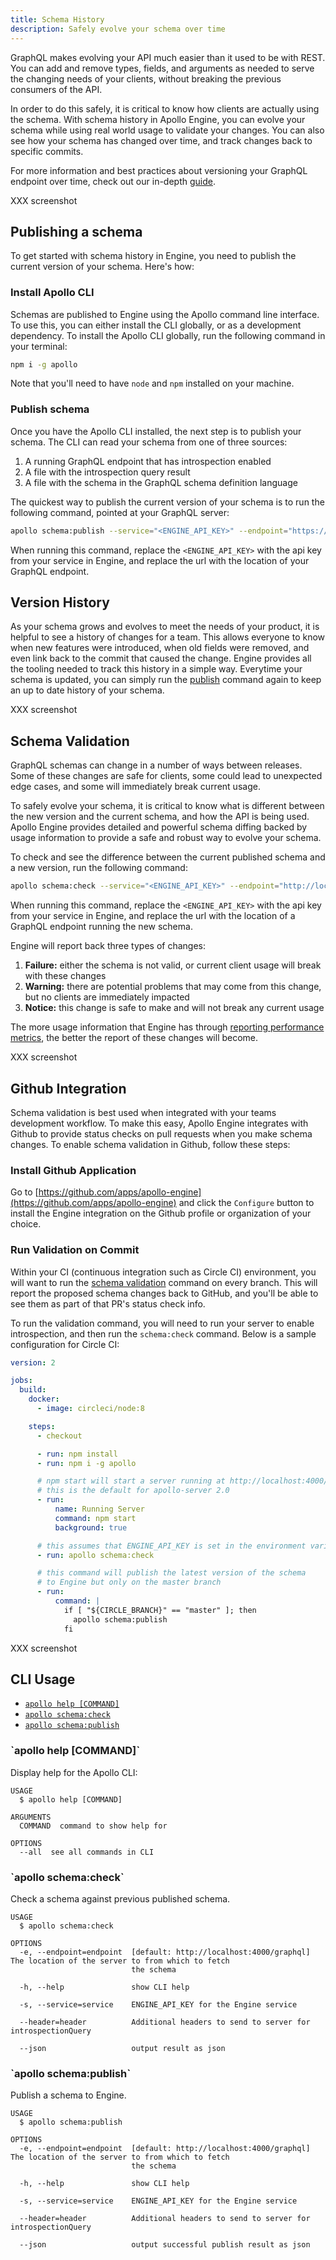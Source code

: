 ```yaml
---
title: Schema History
description: Safely evolve your schema over time
---
```


GraphQL makes evolving your API much easier than it used to be with REST. You can add and remove types, fields, and arguments as needed to serve the changing needs of your clients, without breaking the previous consumers of the API.

In order to do this safely, it is critical to know how clients are actually using the schema. With schema history in Apollo Engine, you can evolve your schema while using real world usage to validate your changes. You can also see how your schema has changed over time, and track changes back to specific commits.

For more information and best practices about versioning your GraphQL endpoint over time, check out our in-depth [guide](https://www.apollographql.com/docs/guides/versioning.html).

XXX screenshot

<h2 id="setup">Publishing a schema</h2>

To get started with schema history in Engine, you need to publish the current version of your schema. Here's how:

<h3 id="install-apollo-cli">Install Apollo CLI</h3>

Schemas are published to Engine using the Apollo command line interface. To use this, you can either install the CLI globally, or as a development dependency. To install the Apollo CLI globally, run the following command in your terminal:

```bash
npm i -g apollo
```

Note that you'll need to have `node` and `npm` installed on your machine.

<h3 id="publish-schema">Publish schema</h3>

Once you have the Apollo CLI installed, the next step is to publish your schema. The CLI can read your schema from one of three sources:

1. A running GraphQL endpoint that has introspection enabled
2. A file with the introspection query result
3. A file with the schema in the GraphQL schema definition language

The quickest way to publish the current version of your schema is to run the following command, pointed at your GraphQL server:

```bash
apollo schema:publish --service="<ENGINE_API_KEY>" --endpoint="https://example.com/graphql"
```

When running this command, replace the `<ENGINE_API_KEY>` with the api key from your service in Engine, and replace the url with the location of your GraphQL endpoint.

<h2 id="history">Version History</h2>

As your schema grows and evolves to meet the needs of your product, it is helpful to see a history of changes for a team. This allows everyone to know when new features were introduced, when old fields were removed, and even link back to the commit that caused the change. Engine provides all the tooling needed to track this history in a simple way. Everytime your schema is updated, you can simply run the [publish](#publish-schema) command again to keep an up to date history of your schema.

XXX screenshot

<h2 id="schema-validation">Schema Validation</h2>

GraphQL schemas can change in a number of ways between releases. Some of these changes are safe for clients, some could lead to unexpected edge cases, and some will immediately break current usage.

To safely evolve your schema, it is critical to know what is different between the new version and the current schema, and how the API is being used. Apollo Engine provides detailed and powerful schema diffing backed by usage information to provide a safe and robust way to evolve your schema.

To check and see the difference between the current published schema and a new version, run the following command:

```bash
apollo schema:check --service="<ENGINE_API_KEY>" --endpoint="http://localhost:4000/graphql"
```

When running this command, replace the `<ENGINE_API_KEY>` with the api key from your service in Engine, and replace the url with the location of a GraphQL endpoint running the new schema.

Engine will report back three types of changes:

1. **Failure:** either the schema is not valid, or current client usage will break with these changes
2. **Warning:** there are potential problems that may come from this change, but no clients are immediately impacted
3. **Notice:** this change is safe to make and will not break any current usage

The more usage information that Engine has through [reporting performance metrics](./performance.html), the better the report of these changes will become.

XXX screenshot

<h2 id="github">Github Integration</h2>

Schema validation is best used when integrated with your teams development workflow. To make this easy, Apollo Engine integrates with Github to provide status checks on pull requests when you make schema changes. To enable schema validation in Github, follow these steps:

<h3 id="install-github">Install Github Application</h3>

Go to [https://github.com/apps/apollo-engine](https://github.com/apps/apollo-engine) and click the `Configure` button to install the Engine integration on the Github profile or organization of your choice.

<h3 id="check-schema-on-ci">Run Validation on Commit</h3>

Within your CI (continuous integration such as Circle CI) environment, you will want to run the [schema validation](#schema-validation) command on every branch. This will report the proposed schema changes back to GitHub, and you'll be able to see them as part of that PR's status check info.

To run the validation command, you will need to run your server to enable introspection, and then run the `schema:check` command. Below is a sample configuration for Circle CI:

```yaml
version: 2

jobs:
  build:
    docker:
      - image: circleci/node:8

    steps:
      - checkout

      - run: npm install
      - run: npm i -g apollo

      # npm start will start a server running at http://localhost:4000/graphql
      # this is the default for apollo-server 2.0
      - run:
          name: Running Server
          command: npm start
          background: true

      # this assumes that ENGINE_API_KEY is set in the environment variables
      - run: apollo schema:check

      # this command will publish the latest version of the schema
      # to Engine but only on the master branch
      - run:
          command: |
            if [ "${CIRCLE_BRANCH}" == "master" ]; then
              apollo schema:publish
            fi
```


XXX screenshot

<h2 id="cli-commands">CLI Usage</h2>

* [`apollo help [COMMAND]`](#apollo-help-command)
* [`apollo schema:check`](#apollo-schemacheck)
* [`apollo schema:publish`](#apollo-schemapublish)

<h3 id="apollo-help-command">`apollo help [COMMAND]`</h3>

Display help for the Apollo CLI:

```
USAGE
  $ apollo help [COMMAND]

ARGUMENTS
  COMMAND  command to show help for

OPTIONS
  --all  see all commands in CLI
```

<h3 id="apollo-schemacheck">`apollo schema:check`</h3>

Check a schema against previous published schema.

```
USAGE
  $ apollo schema:check

OPTIONS
  -e, --endpoint=endpoint  [default: http://localhost:4000/graphql] The location of the server to from which to fetch
                           the schema

  -h, --help               show CLI help

  -s, --service=service    ENGINE_API_KEY for the Engine service

  --header=header          Additional headers to send to server for introspectionQuery

  --json                   output result as json
```

<h3 id="apollo-schemapublish">`apollo schema:publish`</h3>

Publish a schema to Engine.

```
USAGE
  $ apollo schema:publish

OPTIONS
  -e, --endpoint=endpoint  [default: http://localhost:4000/graphql] The location of the server to from which to fetch
                           the schema

  -h, --help               show CLI help

  -s, --service=service    ENGINE_API_KEY for the Engine service

  --header=header          Additional headers to send to server for introspectionQuery

  --json                   output successful publish result as json
```

